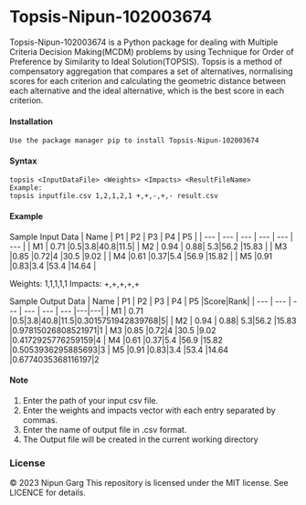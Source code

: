 # Topsis-Nipun-102003674
Topsis-Nipun-102003674 is a Python package for dealing with Multiple Criteria Decision Making(MCDM) problems by using Technique for Order of Preference by Similarity to Ideal Solution(TOPSIS).
Topsis is a method of compensatory aggregation that compares a set of alternatives, normalising scores for each criterion and calculating the geometric distance between each alternative and the ideal alternative, which is the best score in each criterion.

#### Installation
```
Use the package manager pip to install Topsis-Nipun-102003674
```
#### Syntax
```
topsis <InputDataFile> <Weights> <Impacts> <ResultFileName>
Example:
topsis inputfile.csv 1,2,1,2,1 +,+,-,+,- result.csv
```
#### Example
Sample Input Data
| Name | P1 | P2 | P3 | P4 | P5 |
| --- | --- | --- | --- | --- | --- |
| M1 | 0.71 |0.5|3.8|40.8|11.5|
| M2 | 0.94 | 0.88| 5.3|56.2 |15.83 |
| M3 |0.85 |0.72|4 |30.5 |9.02 |
| M4 |0.61  |0.37|5.4 |56.9 |15.82 |
| M5 |0.91 |0.83|3.4 |53.4 |14.64 |

Weights: 1,1,1,1,1
Impacts: +,+,+,+,+

Sample Output Data
| Name | P1 | P2 | P3 | P4 | P5 |Score|Rank|
| --- | --- | --- | --- | --- | --- |---|---|
| M1 | 0.71 |0.5|3.8|40.8|11.5|0.3015751942839768|5|
| M2 | 0.94 | 0.88| 5.3|56.2 |15.83 |0.97815026808521971|1
| M3 |0.85 |0.72|4 |30.5 |9.02 |0.4172925776259159|4
| M4 |0.61  |0.37|5.4 |56.9 |15.82 |0.5053936295885693|3
| M5 |0.91 |0.83|3.4 |53.4 |14.64 |0.6774035368116197|2

#### Note
1. Enter the path of your input csv file.
2. Enter the weights and impacts vector with each entry separated by commas.
3. Enter the name of output file in .csv format.
4. The Output file will be created in the current working directory

### License
© 2023 Nipun Garg
This repository is licensed under the MIT license.
See LICENCE for details.